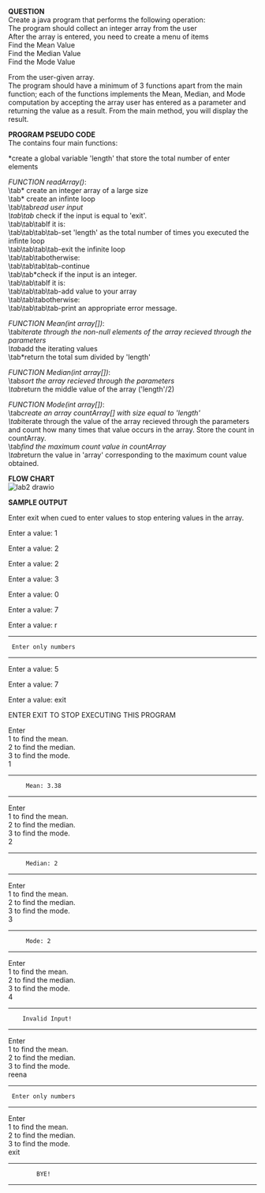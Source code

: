 **QUESTION**  
Create a java program that performs the following operation:    
The program should collect an integer array from the user    
After the array is entered, you need to create a menu of items   
Find the Mean Value    
Find the Median Value    
Find the Mode Value     

From the user-given array.    
The program should have a minimum of 3 functions apart from the main function; each of the functions implements the Mean, Median, and Mode computation by accepting the array user has entered as a parameter and returning the value as a result. From the main method, you will display the result.

**PROGRAM PSEUDO CODE**     
The contains four main functions:   
  
*create a global variable 'length' that store the total number of enter elements   
  
*FUNCTION readArray()*:     
\tab* create an integer array of a large size  
\tab* create an infinte loop  
\tab\tab*read user input  
\tab\tab* check if the input is equal to 'exit'.   
\tab\tab\tabIf it is:    
\tab\tab\tab\tab-set 'length' as the total number of times you executed the infinte loop    
\tab\tab\tab\tab-exit the infinite loop     
\tab\tab\tabotherwise:    
\tab\tab\tab\tab-continue    
\tab\tab*check if the input is an integer.   
\tab\tab\tabIf it is:    
\tab\tab\tab\tab-add value to your array  
\tab\tab\tabotherwise:    
\tab\tab\tab\tab-print an appropriate error message.    

*FUNCTION Mean(int array[])*:  
\tab*iterate through the non-null elements of the array recieved through the parameters  
\tab*add the iterating values      
\tab*return the total sum divided by 'length'  

*FUNCTION Median(int array[])*:  
\tab*sort the array recieved through the parameters    
\tab*return the middle value of the array ('length'/2)    

*FUNCTION Mode(int array[])*:  
\tab*create an array countArray[] with size equal to 'length'  
\tab*iterate through the value of the array recieved through the parameters and count how many times that value occurs in the array. Store the count in countArray.  
\tab*find the maximum count value in countArray  
\tab*return the value in 'array' corresponding to the maximum count value obtained.    

**FLOW CHART**    
![lab2 drawio](https://user-images.githubusercontent.com/118504536/219005942-5941a714-a15c-4926-ba6c-4e41dd24d9d5.png)  

**SAMPLE OUTPUT**      

Enter exit when cued to enter values to stop entering values in the array.    
   
Enter a value: 1      

Enter a value: 2    

Enter a value: 2    

Enter a value: 3    

Enter a value: 0    

Enter a value: 7    

Enter a value: r   

----------------------------    
     Enter only numbers    
----------------------------    


Enter a value: 5    

Enter a value: 7    

Enter a value: exit    


ENTER EXIT TO STOP EXECUTING THIS PROGRAM    

Enter    
 1 to find the mean.    
 2 to find the median.    
 3 to find the mode.      
1    

----------------------------    
         Mean: 3.38      
----------------------------      

Enter    
 1 to find the mean.    
 2 to find the median.    
 3 to find the mode.    
2    

----------------------------    
         Median: 2    
----------------------------    
 
Enter      
 1 to find the mean.      
 2 to find the median.      
 3 to find the mode.      
3        

----------------------------      
         Mode: 2      
----------------------------      

Enter    
 1 to find the mean.    
 2 to find the median.    
 3 to find the mode.    
4    

----------------------------    
        Invalid Input!    
----------------------------     

Enter    
 1 to find the mean.    
 2 to find the median.    
 3 to find the mode.    
reena    

----------------------------    
     Enter only numbers    
----------------------------    

Enter      
 1 to find the mean.     
 2 to find the median.      
 3 to find the mode.      
 exit      
 
----------------------------      
            BYE!      
----------------------------      

